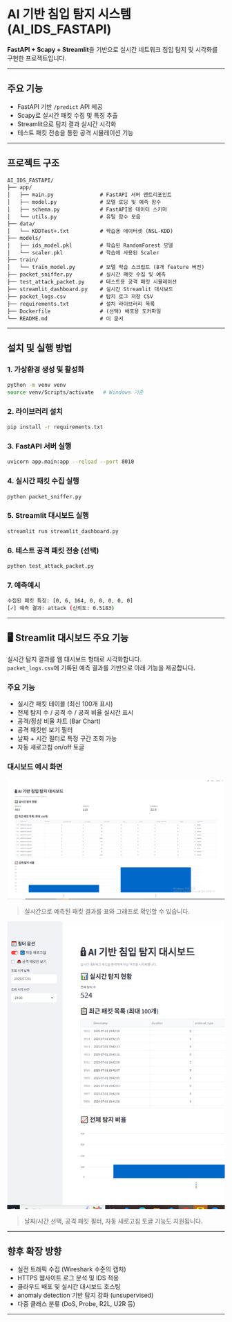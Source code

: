 #  AI 기반 침입 탐지 시스템 (AI_IDS_FASTAPI)

**FastAPI + Scapy + Streamlit**을 기반으로 실시간 네트워크 침입 탐지 및 시각화를 구현한 프로젝트입니다.

---

##  주요 기능

-  FastAPI 기반 `/predict` API 제공  
-  Scapy로 실시간 패킷 수집 및 특징 추출  
-  Streamlit으로 탐지 결과 실시간 시각화  
-  테스트 패킷 전송을 통한 공격 시뮬레이션 기능  

---

##  프로젝트 구조

```
AI_IDS_FASTAPI/
├── app/
│   ├── main.py               # FastAPI 서버 엔트리포인트
│   ├── model.py              # 모델 로딩 및 예측 함수
│   ├── schema.py             # FastAPI용 데이터 스키마
│   └── utils.py              # 유틸 함수 모음
├── data/
│   └── KDDTest+.txt          # 학습용 데이터셋 (NSL-KDD)
├── models/
│   ├── ids_model.pkl         # 학습된 RandomForest 모델
│   └── scaler.pkl            # 학습에 사용된 Scaler
├── train/
│   └── train_model.py        # 모델 학습 스크립트 (8개 feature 버전)
├── packet_sniffer.py         # 실시간 패킷 수집 및 예측
├── test_attack_packet.py     # 테스트용 공격 패킷 시뮬레이션
├── streamlit_dashboard.py    # 실시간 Streamlit 대시보드
├── packet_logs.csv           # 탐지 로그 저장 CSV
├── requirements.txt          # 설치 라이브러리 목록
├── Dockerfile                # (선택) 배포용 도커파일
└── README.md                 # 이 문서
```

---

##  설치 및 실행 방법

### 1. 가상환경 생성 및 활성화

```bash
python -m venv venv
source venv/Scripts/activate   # Windows 기준
```

### 2. 라이브러리 설치

```bash
pip install -r requirements.txt
```

### 3. FastAPI 서버 실행

```bash
uvicorn app.main:app --reload --port 8010
```

### 4. 실시간 패킷 수집 실행

```bash
python packet_sniffer.py
```

### 5. Streamlit 대시보드 실행

```bash
streamlit run streamlit_dashboard.py
```

### 6. 테스트 공격 패킷 전송 (선택)

```bash
python test_attack_packet.py
```

### 7. 예측예시
```bash
수집된 패킷 특징: [0, 6, 164, 0, 0, 0, 0, 0]
[✓] 예측 결과: attack (신뢰도: 0.5183)
```
---

## 🖥️ Streamlit 대시보드 주요 기능

실시간 탐지 결과를 웹 대시보드 형태로 시각화합니다.  
`packet_logs.csv`에 기록된 예측 결과를 기반으로 아래 기능을 제공합니다.

###  주요 기능
- 실시간 패킷 테이블 (최신 100개 표시)
- 전체 탐지 수 / 공격 수 / 공격 비율 실시간 표시
- 공격/정상 비율 차트 (Bar Chart)
- 공격 패킷만 보기 필터
- 날짜 + 시간 필터로 특정 구간 조회 가능
- 자동 새로고침 on/off 토글

###  대시보드 예시 화면

![대시보드 화면](screenshots/dashboard_main.png)
> 실시간으로 예측된 패킷 결과를 표와 그래프로 확인할 수 있습니다.

![필터 옵션](screenshots/dashboard_sidebar.png)
> 날짜/시간 선택, 공격 패킷 필터, 자동 새로고침 토글 기능도 지원됩니다.

---
##  향후 확장 방향

-  실전 트래픽 수집 (Wireshark 수준의 캡처)
-  HTTPS 웹사이트 로그 분석 및 IDS 적용
-  클라우드 배포 및 실시간 대시보드 호스팅
-  anomaly detection 기반 탐지 강화 (unsupervised)
-  다중 클래스 분류 (DoS, Probe, R2L, U2R 등)

---
